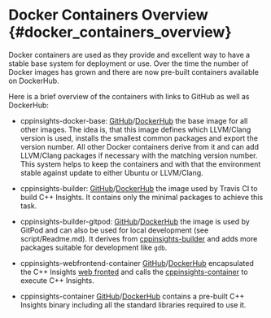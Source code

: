 # Docker Containers Overview {#docker_containers_overview}

Docker containers are used as they provide and excellent way to have a stable base system for deployment or use.
Over the time the number of Docker images has grown and there are now pre-built containers available on DockerHub.

Here is a brief overview of the containers with links to GitHub as well as DockerHub:

* cppinsights-docker-base: [GitHub](https://github.com/andreasfertig/cppinsights-docker-base)/[DockerHub](https://hub.docker.com/r/andreasfertig/cppinsights-docker-base) the base image for all other images. The idea is, that this image defines which LLVM/Clang version is used, installs the smallest common packages and export the version number. All other Docker containers derive from it and can add LLVM/Clang packages if necessary with the matching version number. This system helps to keep the containers and with that the environment stable against update to either Ubuntu or LLVM/Clang.
* cppinsights-builder: [GitHub](https://github.com/andreasfertig/cppinsights-builder)/[DockerHub](https://hub.docker.com/r/andreasfertig/cppinsights-builder) the image used by Travis CI to build C++ Insights. It contains only the minimal packages to achieve this task.
* cppinsights-builder-gitpod: [GitHub](https://github.com/andreasfertig/cppinsights-builder-gitpod)/[DockerHub](https://hub.docker.com/r/andreasfertig/cppinsights-builder-gitpod) the image is used by GitPod and can also be used for local development (see script/Readme.md). It derives from  [cppinsights-builder](https://github.com/andreasfertig/cppinsights-builder) and adds more packages suitable for development like `gdb`.

* cppinsights-webfrontend-container [GitHub](https://github.com/andreasfertig/cppinsights-webfrontend-container)/[DockerHub](https://hub.docker.com/r/andreasfertig/cppinsights-container) encapsulated the C++ Insights [web fronted](https://github.com/andreasfertig/cppinsights-web) and calls the [cppinsights-container](https://github.com/andreasfertig/cppinsights-container) to execute C++ Insights.
* cppinsights-container [GitHub](https://github.com/andreasfertig/cppinsights-container)/[DockerHub](https://hub.docker.com/r/andreasfertig/cppinsights-container) contains a pre-built C++ Insights binary including all the standard libraries required to use it.
 
